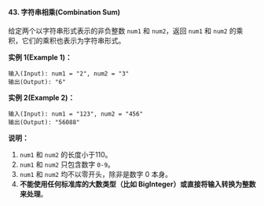 #### 43. 字符串相乘(Combination Sum)

给定两个以字符串形式表示的非负整数 `num1` 和 `num2`，返回 `num1` 和 `num2` 的乘积，它们的乘积也表示为字符串形式。

**实例 1(Example 1)：**

```
输入(Input): num1 = "2", num2 = "3"
输出(Output): "6"
```

**实例 2(Example 2)：**

```
输入(Input): num1 = "123", num2 = "456"
输出(Output): "56088"
```

**说明：**

1. `num1` 和 `num2` 的长度小于110。
2. `num1` 和 `num2` 只包含数字 `0-9`。
3. `num1` 和 `num2` 均不以零开头，除非是数字 0 本身。
4. **不能使用任何标准库的大数类型（比如 BigInteger）**或**直接将输入转换为整数来处理**。